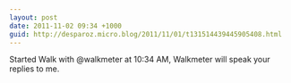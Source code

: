 ```yaml
---
layout: post
date: 2011-11-02 09:34 +1000
guid: http://desparoz.micro.blog/2011/11/01/t131514439445905408.html
---
```

Started Walk with @walkmeter at 10:34 AM, Walkmeter will speak your replies to me.
